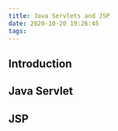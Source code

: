 ```yaml
---
title: Java Servlets and JSP
date: 2020-10-20 19:26:45
tags:
---
```



## Introduction 


## Java Servlet 


## JSP 


## 